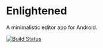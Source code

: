 
# Enlightened

A minimalistic editor app for Android.

[![Build Status](https://travis-ci.com/0xFireball/Enlightened.svg?token=xDGeHcVu1xHoBGUKC6mk&branch=master)](https://travis-ci.com/0xFireball/Enlightened)